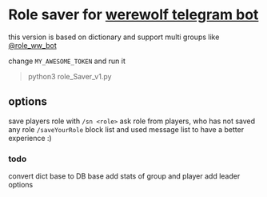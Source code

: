 # Role saver for [werewolf telegram bot](https://github.com/GreyWolfDev/Werewolf)

this version is based on dictionary and support multi groups like [@role_ww_bot](http://t.me/role_ww_bot)

change `MY_AWESOME_TOKEN` and run it
>python3 role_Saver_v1.py

## options

save players role with `/sn <role>`
ask role from players, who has not saved any role `/saveYourRole`
block list and used message list to have a better experience :)

### todo
convert dict base to DB base
add stats of group and player
add leader options 